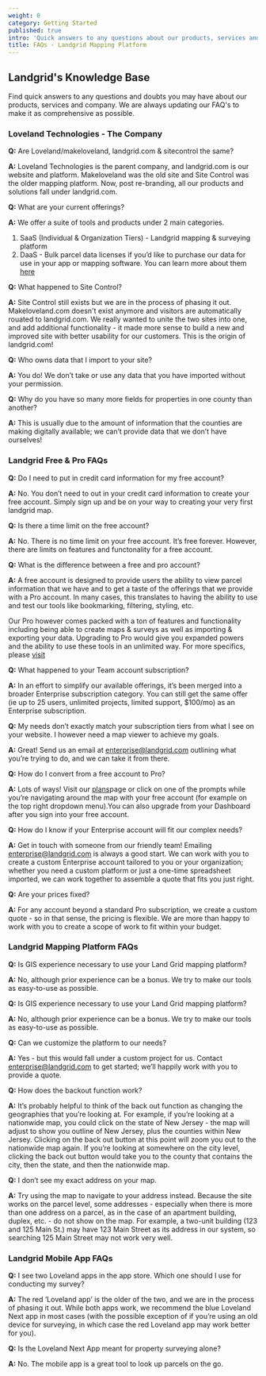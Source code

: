 ```yaml
---
weight: 0
category: Getting Started
published: true
intro: 'Quick answers to any questions about our products, services and company'
title: FAQs - Landgrid Mapping Platform
---
```

## Landgrid's Knowledge Base

Find quick answers to any questions and doubts you may have about our products, services and company. We are always updating our FAQ's to make it as comprehensive as possible.   


### Loveland Technologies - The Company

**Q:** Are Loveland/makeloveland, landgrid.com & sitecontrol the same?

**A:** Loveland Technologies is the parent company, and landgrid.com is our website and platform.
Makeloveland was the old site and Site Control was the older mapping platform. Now, post re-branding, all our products and solutions fall under landgrid.com.


**Q:** What are your current offerings?

**A:** We offer a suite of tools and products under 2 main categories. 
1. SaaS (Individual & Organization Tiers) - Landgrid mapping & surveying platform
2. DaaS - Bulk parcel data licenses if you’d like to purchase our data for use in your app or mapping software.
You can learn more about them [here](https://landgrid.com/plans)


**Q:** What happened to Site Control?

**A:** Site Control still exists but we are in the process of phasing it out. Makeloveland.com doesn't exist anymore and visitors are automatically rouated to landgrid.com. We really wanted to unite the two sites into one, and add additional functionality - it made more sense to build a new and improved site with better usability for our customers. This is the origin of landgrid.com!


**Q:** Who owns data that I import to your site?

**A:** You do! We don’t take or use any data that you have imported without your permission.


**Q:** Why do you have so many more fields for properties in one county than another?

**A:** This is usually due to the amount of information that the counties are making digitally available; we can’t provide data that we don’t have ourselves!


### Landgrid Free & Pro FAQs


**Q:** Do I need to put in credit card information for my free account?

**A:** No. You don’t need to out in your credit card information to create your free account. Simply sign up and be on your way to creating your very first landgrid map.    



**Q:** Is there a time limit on the free account?

**A:** No. There is no time limit on your free account. It’s free forever. However, there are limits on features and functonality for a free account.  



**Q:** What is the difference between a free and pro account?

**A:** A free account is designed to provide users the ability to view parcel information that we have and to get a taste of the offerings that we provide with a Pro account. In many cases, this translates to having the ability to use and test our tools like bookmarking, filtering, styling, etc. 

Our Pro however comes packed with a ton of features and functionality including being able to create maps & surveys as well as importing & exporting your data. Upgrading to Pro would give you expanded powers and the ability to use these tools in an unlimited way. For more specifics, please [visit](https://landgrid.com/plans)



**Q:** What happened to your Team account subscription?

**A:** In an effort to simplify our available offerings, it’s been merged into a broader Enterprise subscription category. You can still get the same offer (ie up to 25 users, unlimited projects, limited support, $100/mo) as an Enterprise subscription.



**Q:** My needs don’t exactly match your subscription tiers from what I see on your website. I however need a map viewer to achieve my goals.

**A:** Great! Send us an email at enterprise@landgrid.com outlining what you’re trying to do, and we can take it from there.



**Q:** How do I convert from a free account to Pro?

**A:** Lots of ways! Visit our [plans](https://landgrid.com/plans)page or click on one of the prompts while you’re navigating around the map with your free account (for example on the top right dropdown menu).You can also upgrade from your Dashboard after you sign into your free account.



**Q:** How do I know if your Enterprise account will fit our complex needs?

**A:** Get in touch with someone from our friendly team! Emailing enterprise@landgrid.com is always a good start. We can work with you to create a custom Enterprise account tailored to you or your organization; whether you need a custom platform or just a one-time spreadsheet imported, we can work together to assemble a quote that fits you just right.



**Q:** Are your prices fixed?

**A:** For any account beyond a standard Pro subscription, we create a custom quote - so in that sense, the pricing is flexible. We are more than happy to work with you to create a scope of work to fit within your budget.    




### Landgrid Mapping Platform FAQs



**Q:** Is GIS experience necessary to use your Land Grid mapping platform?

**A:** No, although prior experience can be a bonus. We try to make our tools as easy-to-use as possible.



**Q:** Is GIS experience necessary to use your Land Grid mapping platform?

**A:** No, although prior experience can be a bonus. We try to make our tools as easy-to-use as possible.



**Q:** Can we customize the platform to our needs?

**A:** Yes - but this would fall under a custom project for us. Contact enterprise@landgrid.com to get started; we’ll happily work with you to provide a quote.



**Q:** How does the backout function work?

**A:** It’s probably helpful to think of the back out function as changing the geographies that you’re looking at. For example, if you’re looking at a nationwide map, you could click on the state of New Jersey - the map will adjust to show you outline of New Jersey, plus the counties within New Jersey. Clicking on the back out button at this point will zoom you out to the nationwide map again. If you’re looking at somewhere on the city level, clicking the back out button would take you to the county that contains the city, then the state, and then the nationwide map.



**Q:** I don’t see my exact address on your map. 

**A:** Try using the map to navigate to your address instead. Because the site works on the parcel level, some addresses - especially when there is more than one address on a parcel, as in the case of an apartment building, duplex, etc. - do not show on the map. For example, a two-unit building (123 and 125 Main St.) may have 123 Main Street as its address in our system, so searching 125 Main Street may not work very well.




### Landgrid Mobile App FAQs


**Q:** I see two Loveland apps in the app store. Which one should I use for conducting my survey?

**A:** The red ‘Loveland app’ is the older of the two, and we are in the process of phasing it out. While both apps work, we recommend the blue Loveland Next app in most cases (with the possible exception of if you’re using an old device for surveying, in which case the red Loveland app may work better for you).


**Q:** Is the Loveland Next App meant for property surveying alone?

**A:** No. The mobile app is a great tool to look up parcels on the go.
